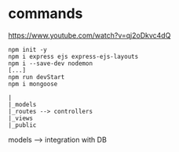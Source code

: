 # commands

<https://www.youtube.com/watch?v=qj2oDkvc4dQ>

```console
npm init -y
npm i express ejs express-ejs-layouts
npm i --save-dev nodemon
[...]
npm run devStart
npm i mongoose
```

```console
|
|_models
|_routes --> controllers
|_views
|_public
```

models --> integration with DB
